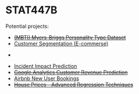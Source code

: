 # STAT447B

Potential projects: 
* ~~[(MBTI) Myers-Briggs Personality Type Dataset](https://www.kaggle.com/datasnaek/mbti-type)~~
* [Customer Segmentation (E-commerse)](https://www.kaggle.com/fabiendaniel/customer-segmentation)  
* ~~~[Customer Segmentation (Automobile)](https://www.kaggle.com/vetrirah/customer)
* [Incident Impact Prediction](https://www.kaggle.com/c/incident-impact-prediction/data?select=test.csv)
* ~~[Google Analytics Customer Revenue Prediction](https://www.kaggle.com/c/ga-customer-revenue-prediction/data)~~
* [Airbnb New User Bookings](https://www.kaggle.com/c/airbnb-recruiting-new-user-bookings)
* ~~[House Prices - Advanced Regression Techniques](https://www.kaggle.com/c/house-prices-advanced-regression-techniques/data)~~
